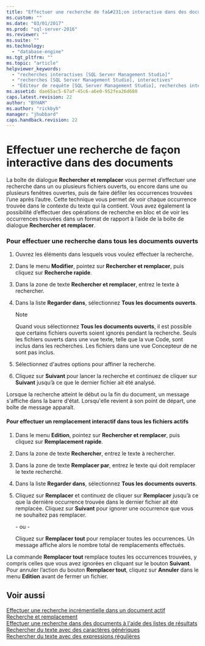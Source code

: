 ```yaml
---
title: "Effectuer une recherche de fa&#231;on interactive dans des documents | Microsoft Docs"
ms.custom: ""
ms.date: "03/01/2017"
ms.prod: "sql-server-2016"
ms.reviewer: ""
ms.suite: ""
ms.technology: 
  - "database-engine"
ms.tgt_pltfrm: ""
ms.topic: "article"
helpviewer_keywords: 
  - "recherches interactives [SQL Server Management Studio]"
  - "recherches [SQL Server Management Studio], interactives"
  - "Éditeur de requête [SQL Server Management Studio], recherches interactives"
ms.assetid: dae65ac5-67af-45c6-a6e0-952fea26d680
caps.latest.revision: 22
author: "BYHAM"
ms.author: "rickbyh"
manager: "jhubbard"
caps.handback.revision: 22
---
```

# Effectuer une recherche de fa&#231;on interactive dans des documents
  La boîte de dialogue **Rechercher et remplacer** vous permet d’effectuer une recherche dans un ou plusieurs fichiers ouverts, ou encore dans une ou plusieurs fenêtres ouvertes, puis de faire défiler les occurrences trouvées l’une après l’autre. Cette technique vous permet de voir chaque occurrence trouvée dans le contexte du texte qui la contient. Vous avez également la possibilité d’effectuer des opérations de recherche en bloc et de voir les occurrences trouvées dans un format de rapport à l’aide de la boîte de dialogue **Rechercher et remplacer**.  
  
### Pour effectuer une recherche dans tous les documents ouverts  
  
1.  Ouvrez les éléments dans lesquels vous voulez effectuer la recherche.  
  
2.  Dans le menu **Modifier**, pointez sur **Rechercher et remplacer**, puis cliquez sur **Recherche rapide**.  
  
3.  Dans la zone de texte **Rechercher et remplacer**, entrez le texte à rechercher.  
  
4.  Dans la liste **Regarder dans**, sélectionnez **Tous les documents ouverts**.  
  
    > [!NOTE]  
    >  Quand vous sélectionnez **Tous les documents ouverts**, il est possible que certains fichiers ouverts soient ignorés pendant la recherche. Seuls les fichiers ouverts dans une vue texte, telle que la vue Code, sont inclus dans les recherches. Les fichiers dans une vue Concepteur de ne sont pas inclus.  
  
5.  Sélectionnez d'autres options pour affiner la recherche.  
  
6.  Cliquez sur **Suivant** pour lancer la recherche et continuez de cliquer sur **Suivant** jusqu’à ce que le dernier fichier ait été analysé.  
  
 Lorsque la recherche atteint le début ou la fin du document, un message s'affiche dans la barre d'état. Lorsqu'elle revient à son point de départ, une boîte de message apparaît.  
  
#### Pour effectuer un remplacement interactif dans tous les fichiers actifs  
  
1.  Dans le menu **Edition**, pointez sur **Rechercher et remplacer**, puis cliquez sur **Remplacement rapide**.  
  
2.  Dans la zone de texte **Rechercher**, entrez le texte à rechercher.  
  
3.  Dans la zone de texte **Remplacer par**, entrez le texte qui doit remplacer le texte recherché.  
  
4.  Dans la liste **Regarder dans**, sélectionnez **Tous les documents ouverts**.  
  
5.  Cliquez sur **Remplacer** et continuez de cliquer sur **Remplacer** jusqu’à ce que la dernière occurrence trouvée dans le dernier fichier ait été remplacée. Cliquez sur **Suivant** pour ignorer une occurrence que vous ne souhaitez pas remplacer.  
  
     - ou -  
  
     Cliquez sur **Remplacer tout** pour remplacer toutes les occurrences. Un message affiche alors le nombre total de remplacements effectués.  
  
 La commande **Remplacer tout** remplace toutes les occurrences trouvées, y compris celles que vous avez ignorées en cliquant sur le bouton **Suivant**. Pour annuler l’action du bouton **Remplacer tout**, cliquez sur **Annuler** dans le menu **Edition** avant de fermer un fichier.  
  
## Voir aussi  
 [Effectuer une recherche incrémentielle dans un document actif](../../relational-databases/scripting/search-an-active-document-incrementally.md)   
 [Recherche et remplacement](../../relational-databases/scripting/search-and-replace.md)   
 [Effectuer une recherche dans des documents à l'aide des listes de résultats](../../relational-databases/scripting/search-documents-using-results-lists.md)   
 [Rechercher du texte avec des caractères génériques](../../relational-databases/scripting/search-text-with-wildcards.md)   
 [Rechercher du texte avec des expressions régulières](../../relational-databases/scripting/search-text-with-regular-expressions.md)  
  
  